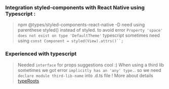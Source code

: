 ### Integration styled-components with React Native using Typescript :

> npm @types/styled-components-react-native -D
> need using parenthese styled(<Component>) instead of styled.<Component> to avoid error `Property 'space' does not exist on type 'DefaultTheme'` typescript
> sometimes need using ` const Component = styled(View).attrs()``; `

### Experienced with typescript

> Needed `interface` for props suggestions cool :)
> When using a third lib sometimes we got error `implicitly has an 'any' type.`. so we need `declare module third-lib-name` into .d.ts file ! More about details [typeRoots](https://www.typescriptlang.org/tsconfig#typeRoots)
